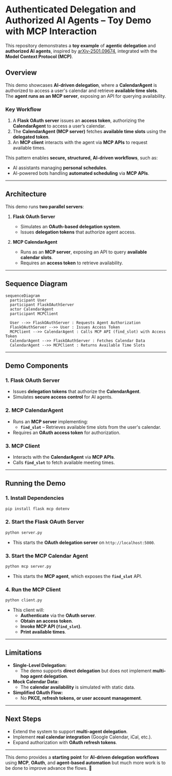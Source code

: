 # **Authenticated Delegation and Authorized AI Agents – Toy Demo with MCP Interaction**

This repository demonstrates a **toy example** of **agentic delegation** and
**authorized AI agents**, inspired by
[arXiv-2501.09674](https://arxiv.org/abs/2501.09674), integrated with the
**Model Context Protocol (MCP)**.

## **Overview**

This demo showcases **AI-driven delegation**, where a **CalendarAgent** is
authorized to access a user's calendar and retrieve **available time slots**.
The **agent runs as an MCP server**, exposing an API for querying availability.

### **Key Workflow**
1. A **Flask OAuth server** issues an **access token**, authorizing the
   **CalendarAgent** to access a user’s calendar.
2. The **CalendarAgent (MCP server)** fetches **available time slots** using the
   **delegated token**.
3. An **MCP client** interacts with the agent via **MCP APIs** to request
   available times.

This pattern enables **secure, structured, AI-driven workflows**, such as:
- AI assistants managing **personal schedules**.
- AI-powered bots handling **automated scheduling** via **MCP APIs**.

---

## **Architecture**

This demo runs **two parallel servers**:

1. **Flask OAuth Server**  
   - Simulates an **OAuth-based delegation system**.
   - Issues **delegation tokens** that authorize agent access.

2. **MCP CalendarAgent**  
   - Runs as an **MCP server**, exposing an API to query **available calendar
     slots**.
   - Requires an **access token** to retrieve availability.

---

## **Sequence Diagram**

```mermaid
sequenceDiagram
  participant User
  participant FlaskOAuthServer
  actor CalendarAgent
  participant MCPClient

  User -->> FlaskOAuthServer : Requests Agent Authorization
  FlaskOAuthServer -->> User : Issues Access Token
  MCPClient -->> CalendarAgent : Calls MCP API (find_slot) with Access Token
  CalendarAgent -->> FlaskOAuthServer : Fetches Calendar Data
  CalendarAgent -->> MCPClient : Returns Available Time Slots
```

---

## **Demo Components**

### **1. Flask OAuth Server**
- Issues **delegation tokens** that authorize the **CalendarAgent**.
- Simulates **secure access control** for AI agents.

### **2. MCP CalendarAgent**
- Runs an **MCP server** implementing:
  - **`find_slot`** – Retrieves available time slots from the user's calendar.
- Requires an **OAuth access token** for authorization.

### **3. MCP Client**
- Interacts with the **CalendarAgent** via **MCP APIs**.
- Calls **`find_slot`** to fetch available meeting times.

---

## **Running the Demo**

### **1. Install Dependencies**
```bash
pip install flask mcp dotenv
```

### **2. Start the Flask OAuth Server**
```bash
python server.py
```
- This starts the **OAuth delegation server** on `http://localhost:5000`.

### **3. Start the MCP Calendar Agent**
```bash
python mcp server.py
```
- This starts the **MCP agent**, which exposes the **`find_slot`** API.

### **4. Run the MCP Client**
```bash
python client.py
```
- This client will:
  - **Authenticate** via the **OAuth server**.
  - **Obtain an access token**.
  - **Invoke MCP API (`find_slot`)**.
  - **Print available times**.

---

## **Limitations**
- **Single-Level Delegation:**  
  - The demo supports **direct delegation** but does not implement **multi-hop
    agent delegation**.
- **Mock Calendar Data:**  
  - The **calendar availability** is simulated with static data.
- **Simplified OAuth Flow:**  
  - No **PKCE, refresh tokens, or user account management**.

---

## **Next Steps**
- Extend the system to support **multi-agent delegation**.
- Implement **real calendar integration** (Google Calendar, iCal, etc.).
- Expand authorization with **OAuth refresh tokens**.

---

This demo provides a **starting point** for **AI-driven delegation workflows**
using **MCP**, **OAuth**, and **agent-based automation** but much more work is
to be done to improve advance the flows. 🚀
